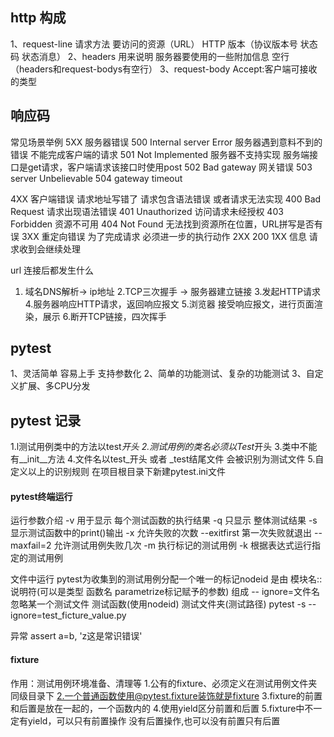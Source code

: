 ## http 构成
1、request-line
请求方法
要访问的资源（URL）
HTTP 版本（协议版本号 状态码 状态消息）
2、headers
用来说明 服务器要使用的一些附加信息
空行（headers和request-bodys有空行）
3、request-body
Accept:客户端可接收的类型

## 响应码
常见场景举例
5XX  服务器错误 
500  Internal server Error 服务器遇到意料不到的错误 不能完成客户端的请求
501  Not Implemented  服务器不支持实现   服务端接口是get请求，客户端请求该接口时使用post
502  Bad gateway 网关错误
503  server Unbelievable 
504  gateway timeout 

4XX  客户端错误 请求地址写错了 请求包含语法错误 或者请求无法实现
400 Bad Request 请求出现语法错误
401 Unauthorized 访问请求未经授权
403 Forbidden 资源不可用
404 Not Found 无法找到资源所在位置，URL拼写是否有误
3XX  重定向错误  为了完成请求 必须进一步的执行动作
2XX 200
1XX 信息 请求收到会继续处理


url 连接后都发生什么
1. 域名DNS解析-> ip地址
2.TCP三次握手 -> 服务器建立链接
3.发起HTTP请求
4.服务器响应HTTP请求，返回响应报文
5.浏览器 接受响应报文，进行页面渲染，展示
6.断开TCP链接，四次挥手

## pytest
1、灵活简单 容易上手 支持参数化
2、简单的功能测试、复杂的功能测试
3、自定义扩展、多CPU分发

## pytest 记录
1.l测试用例类中的方法以test*开头
2.测试用例的类名必须以Test*开头
3.类中不能有__init__方法
4.文件名以test_开头 或者 _test结尾文件 会被识别为测试文件
5.自定义以上的识别规则 在项目根目录下新建pytest.ini文件

#### pytest终端运行
运行参数介绍
-v 用于显示 每个测试函数的执行结果
-q 只显示 整体测试结果
-s 显示测试函数中的print()输出
-x 允许失败的次数 --exitfirst 第一次失败就退出 --maxfail=2 允许测试用例失败几次
-m 执行标记的测试用例
-k 根据表达式运行指定的测试用例

文件中运行
pytest为收集到的测试用例分配一个唯一的标记nodeid 是由 模块名::说明符(可以是类型 函数名 parametrize标记赋予的参数) 组成
-- ignore=文件名 忽略某一个测试文件  测试函数(使用nodeid)  测试文件夹(测试路径)  pytest -s --ignore=test_ficture_value.py

异常
assert a=b, 'z这是常识错误'

#### fixture
作用：测试用例环境准备、清理等
1.公有的fixture、必须定义在测试用例文件夹同级目录下
2.一个普通函数使用@pytest.fixture装饰就是fixture
3.fixture的前置和后置是放在一起的，一个函数内的
4.使用yield区分前置和后置
5.fixture中不一定有yield，可以只有前置操作 没有后置操作,也可以没有前置只有后置






